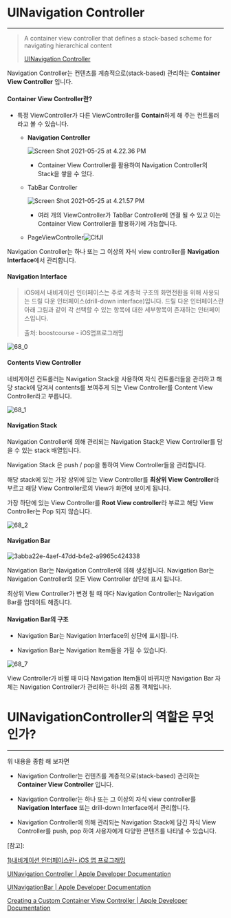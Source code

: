 # UINavigation Controller

---

> A container view controller that defines a stack-based scheme for navigating hierarchical content
>
> [UINavigation Controller](https://developer.apple.com/documentation/uikit/uinavigationcontroller)

Navigation Controller는 컨텐츠를 계층적으로(stack-based) 관리하는 **Container View Controller** 입니다.



#### Container View Controller란?

- 특정 ViewController가 다른 ViewController를 **Contain**하게 해 주는 컨트롤러라고 볼 수 있습니다.

  - **Navigation Controller**

    ![Screen Shot 2021-05-25 at 4.22.36 PM](https://raw.githubusercontent.com/inwoodev/uploadedImages/uploadedFiles/20210525162257.png)

    - Container View Controller를 활용하여 Navigation Controller의 Stack을 쌓을 수 있다.

  - TabBar Controller

    ![Screen Shot 2021-05-25 at 4.21.57 PM](https://raw.githubusercontent.com/inwoodev/uploadedImages/uploadedFiles/20210525162221.png)

    - 여러 개의 ViewController가 TabBar Controller에 연결 될 수 있고 이는 Container View Controller을 활용하기에 가능합니다.

  - PageViewController![ClfJI](https://raw.githubusercontent.com/inwoodev/uploadedImages/uploadedFiles/20210625130704.png)

Navigation Controller는 하나 또는 그 이상의 자식 view controller를 **Navigation Interface**에서 관리합니다.

#### Navigation Interface

> iOS에서 내비게이션 인터페이스는 주로 계층적 구조의 화면전환을 위해 사용되는 드릴 다운 인터페이스(drill-down interface)입니다. 드릴 다운 인터페이스란 아래 그림과 같이 각 선택할 수 있는 항목에 대한 세부항목이 존재하는 인터페이스입니다.
>
> 출처: boostcourse - iOS앱프로그래밍

![68_0](https://raw.githubusercontent.com/inwoodev/uploadedImages/uploadedFiles/20210625132225.png)



#### Contents View Controller

네비게이션 컨트롤러는 Navigation Stack을 사용하여 자식 컨트롤러들을 관리하고 해당 stack에 담겨서 contents를 보여주게 되는 View Controller를 Content View Controller라고 부릅니다.

![68_1](https://raw.githubusercontent.com/inwoodev/uploadedImages/uploadedFiles/20210625143306.png)



#### Navigation Stack

Navigation Controller에 의해 관리되는 Navigation Stack은 View Controller를 담을 수 있는 stack 배열입니다.

Navigation Stack 은 push / pop을 통하여 View Controller들을 관리합니다.

해당 stack에 있는 가장 상위에 있는 View Controller를 **최상위 View Controller**라 부르고 해당 View Controller로의 View가 화면에 보이게 됩니다.

가장 하단에 있는 View Controller를 **Root View controller**라 부르고 해당 View Controller는 Pop 되지 않습니다.

![68_2](https://cphinf.pstatic.net/mooc/20171230_38/1514570281875SWKpk_PNG/68_2.png)



#### Navigation Bar

![3abba22e-4aef-47dd-b4e2-a9965c424338](https://raw.githubusercontent.com/inwoodev/uploadedImages/uploadedFiles/20210625145948.png)

Navigation Bar는 Navigation Controller에 의해 생성됩니다. Navigation Bar는 Navigation Controller의 모든 View Controller 상단에 표시 됩니다.

최상위 View Controller가 변경 될 때 마다 Navigation Controller는 Navigation Bar를 업데이트 해줍니다.

#### Navigation Bar의 구조

- Navigation Bar는 Navigation Interface의 상단에 표시됩니다.

- Navigation Bar는 Navigation Item들을 가질 수 있습니다.

![68_7](https://raw.githubusercontent.com/inwoodev/uploadedImages/uploadedFiles/20210625145917.png)

View Controller가 바뀔 때 마다 Navigation Item들이 바뀌지만 Navigation Bar 자체는 Navigation Controller가 관리하는 하나의 공통 객체입니다.



# UINavigationController의 역할은 무엇인가?

---

위 내용을 종합 해 보자면 

- Navigation Controller는 컨텐츠를 계층적으로(stack-based) 관리하는 **Container View Controller** 입니다.

- Navigation Controller는 하나 또는 그 이상의 자식 view controller를 **Navigation Interface** 또는 drill-down Interface에서 관리합니다.
- Navigation Controller에 의해 관리되는 Navigation Stack에 담긴 자식 View Controller를 push, pop 하여 사용자에게 다양한 콘텐츠를 나타낼 수 있습니다.

[참고]:

[1)내비게이션 인터페이스란- iOS 앱 프로그래밍](https://www.boostcourse.org/mo326/lecture/16857)

[UINavigation Controller | Apple Developer Documentation](https://developer.apple.com/documentation/uikit/uinavigationcontroller)

[UINavigationBar | Apple Developer Documentation](https://developer.apple.com/documentation/uikit/uinavigationbar)

[Creating a Custom Container View Controller | Apple Developer Documentation](https://developer.apple.com/documentation/uikit/view_controllers/creating_a_custom_container_view_controller)